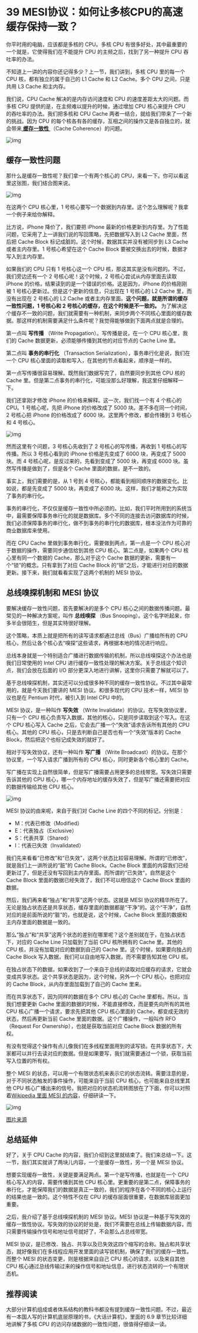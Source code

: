 # 39 MESI协议：如何让多核CPU的高速缓存保持一致？

你平时用的电脑，应该都是多核的 CPU。多核 CPU 有很多好处，其中最重要的一个就是，它使得我们在不能提升 CPU 的主频之后，找到了另一种提升 CPU 吞吐率的办法。

不知道上一讲的内容你还记得多少？上一节，我们讲到，多核 CPU 里的每一个 CPU 核，都有独立的属于自己的 L1 Cache 和 L2 Cache。多个 CPU 之间，只是共用 L3 Cache 和主内存。

我们说，CPU Cache 解决的是内存访问速度和 CPU 的速度差距太大的问题。而多核 CPU 提供的是，在主频难以提升的时候，通过增加 CPU 核心来提升 CPU 的吞吐率的办法。我们把多核和 CPU Cache 两者一结合，就给我们带来了一个新的挑战。因为 CPU 的每个核各有各的缓存，互相之间的操作又是各自独立的，就会带来[ **缓存一致性** ](https://en.wikipedia.org/wiki/Cache_coherence)（Cache Coherence）的问题。

![img](assets/0723f72f3016fede96b545e2898c0541.jpeg)

## 缓存一致性问题

那什么是缓存一致性呢？我们拿一个有两个核心的 CPU，来看一下。你可以看这里这张图，我们结合图来说。

![img](assets/a6146ddd5c78f2cbc1af56b0ee3292da.jpeg)

在这两个 CPU 核心里，1 号核心要写一个数据到内存里。这个怎么理解呢？我拿一个例子来给你解释。

比方说，iPhone 降价了，我们要把 iPhone 最新的价格更新到内存里。为了性能问题，它采用了上一讲我们说的写回策略，先把数据写入到 L2 Cache 里面，然后把 Cache Block 标记成脏的。这个时候，数据其实并没有被同步到 L3 Cache 或者主内存里。1 号核心希望在这个 Cache Block 要被交换出去的时候，数据才写入到主内存里。

如果我们的 CPU 只有 1 号核心这一个 CPU 核，那这其实是没有问题的。不过，我们旁边还有一个 2 号核心呢！这个时候，2 号核心尝试从内存里面去读取 iPhone 的价格，结果读到的是一个错误的价格。这是因为，iPhone 的价格刚刚被 1 号核心更新过。但是这个更新的信息，只出现在 1 号核心的 L2 Cache 里，而没有出现在 2 号核心的 L2 Cache 或者主内存里面。**这个问题，就是所谓的缓存一致性问题，1 号核心和 2 号核心的缓存，在这个时候是不一致的。** 为了解决这个缓存不一致的问题，我们就需要有一种机制，来同步两个不同核心里面的缓存数据。那这样的机制需要满足什么条件呢？我觉得能够做到下面两点就是合理的。

第一点叫 **写传播** （Write Propagation）。写传播是说，在一个 CPU 核心里，我们的 Cache 数据更新，必须能够传播到其他的对应节点的 Cache Line 里。

第二点叫 **事务的串行化** （Transaction Serialization），事务串行化是说，我们在一个 CPU 核心里面的读取和写入，在其他的节点看起来，顺序是一样的。

第一点写传播很容易理解。既然我们数据写完了，自然要同步到其他 CPU 核的 Cache 里。但是第二点事务的串行化，可能没那么好理解，我这里仔细解释一下。

我们还拿刚才修改 iPhone 的价格来解释。这一次，我们找一个有 4 个核心的 CPU。1 号核心呢，先把 iPhone 的价格改成了 5000 块。差不多在同一个时间，2 号核心把 iPhone 的价格改成了 6000 块。这里两个修改，都会传播到 3 号核心和 4 号核心。

![img](assets/fe0c449e71800c5ad2e4b84af0d6e46c.jpeg)

然而这里有个问题，3 号核心先收到了 2 号核心的写传播，再收到 1 号核心的写传播。所以 3 号核心看到的 iPhone 价格是先变成了 6000 块，再变成了 5000 块。而 4 号核心呢，是反过来的，先看到变成了 5000 块，再变成 6000 块。虽然写传播是做到了，但是各个 Cache 里面的数据，是不一致的。

事实上，我们需要的是，从 1 号到 4 号核心，都能看到相同顺序的数据变化。比如说，都是先变成了 5000 块，再变成了 6000 块。这样，我们才能称之为实现了事务的串行化。

事务的串行化，不仅仅是缓存一致性中所必须的。比如，我们平时所用到的系统当中，最需要保障事务串行化的就是数据库。多个不同的连接去访问数据库的时候，我们必须保障事务的串行化，做不到事务的串行化的数据库，根本没法作为可靠的商业数据库来使用。

而在 CPU Cache 里做到事务串行化，需要做到两点，第一点是一个 CPU 核心对于数据的操作，需要同步通信给到其他 CPU 核心。第二点是，如果两个 CPU 核心里有同一个数据的 Cache，那么对于这个 Cache 数据的更新，需要有一个“锁”的概念。只有拿到了对应 Cache Block 的“锁”之后，才能进行对应的数据更新。接下来，我们就看看实现了这两个机制的 MESI 协议。

## 总线嗅探机制和 MESI 协议

要解决缓存一致性问题，首先要解决的是多个 CPU 核心之间的数据传播问题。最常见的一种解决方案呢，叫作 **总线嗅探** （Bus Snooping）。这个名字听起来，你多半会很陌生，但是其实特很好理解。

这个策略，本质上就是把所有的读写请求都通过总线（Bus）广播给所有的 CPU 核心，然后让各个核心去“嗅探”这些请求，再根据本地的情况进行响应。

总线本身就是一个特别适合广播进行数据传输的机制，所以总线嗅探这个办法也是我们日常使用的 Intel CPU 进行缓存一致性处理的解决方案。关于总线这个知识点，我们会放在后面的 I/O 部分更深入地进行讲解，这里你只需要了解就可以了。

基于总线嗅探机制，其实还可以分成很多种不同的缓存一致性协议。不过其中最常用的，就是今天我们要讲的 MESI 协议。和很多现代的 CPU 技术一样，MESI 协议也是在 Pentium 时代，被引入到 Intel CPU 中的。

MESI 协议，是一种叫作 **写失效** （Write Invalidate）的协议。在写失效协议里，只有一个 CPU 核心负责写入数据，其他的核心，只是同步读取到这个写入。在这个 CPU 核心写入 Cache 之后，它会去广播一个“失效”请求告诉所有其他的 CPU 核心。其他的 CPU 核心，只是去判断自己是否也有一个“失效”版本的 Cache Block，然后把这个也标记成失效的就好了。

相对于写失效协议，还有一种叫作 **写广播** （Write Broadcast）的协议。在那个协议里，一个写入请求广播到所有的 CPU 核心，同时更新各个核心里的 Cache。

写广播在实现上自然很简单，但是写广播需要占用更多的总线带宽。写失效只需要告诉其他的 CPU 核心，哪一个内存地址的缓存失效了，但是写广播还需要把对应的数据传输给其他 CPU 核心。

![img](assets/4ed6d05049cbbc8603346f617206cd59.jpeg)

MESI 协议的由来呢，来自于我们对 Cache Line 的四个不同的标记，分别是：

- M：代表已修改（Modified）
- E：代表独占（Exclusive）
- S：代表共享（Shared）
- I：代表已失效（Invalidated）

我们先来看看“已修改”和“已失效”，这两个状态比较容易理解。所谓的“已修改”，就是我们上一讲所说的“脏”的 Cache Block。Cache Block 里面的内容我们已经更新过了，但是还没有写回到主内存里面。而所谓的“已失效“，自然是这个 Cache Block 里面的数据已经失效了，我们不可以相信这个 Cache Block 里面的数据。

然后，我们再来看“独占”和“共享”这两个状态。这就是 MESI 协议的精华所在了。无论是独占状态还是共享状态，缓存里面的数据都是“干净”的。这个“干净”，自然对应的是前面所说的“脏”的，也就是说，这个时候，Cache Block 里面的数据和主内存里面的数据是一致的。

那么“独占”和“共享”这两个状态的差别在哪里呢？这个差别就在于，在独占状态下，对应的 Cache Line 只加载到了当前 CPU 核所拥有的 Cache 里。其他的 CPU 核，并没有加载对应的数据到自己的 Cache 里。这个时候，如果要向独占的 Cache Block 写入数据，我们可以自由地写入数据，而不需要告知其他 CPU 核。

在独占状态下的数据，如果收到了一个来自于总线的读取对应缓存的请求，它就会变成共享状态。这个共享状态是因为，这个时候，另外一个 CPU 核心，也把对应的 Cache Block，从内存里面加载到了自己的 Cache 里来。

而在共享状态下，因为同样的数据在多个 CPU 核心的 Cache 里都有。所以，当我们想要更新 Cache 里面的数据的时候，不能直接修改，而是要先向所有的其他 CPU 核心广播一个请求，要求先把其他 CPU 核心里面的 Cache，都变成无效的状态，然后再更新当前 Cache 里面的数据。这个广播操作，一般叫作 RFO（Request For Ownership），也就是获取当前对应 Cache Block 数据的所有权。

有没有觉得这个操作有点儿像我们在多线程里面用到的读写锁。在共享状态下，大家都可以并行去读对应的数据。但是如果要写，我们就需要通过一个锁，获取当前写入位置的所有权。

整个 MESI 的状态，可以用一个有限状态机来表示它的状态流转。需要注意的是，对于不同状态触发的事件操作，可能来自于当前 CPU 核心，也可能来自总线里其他 CPU 核心广播出来的信号。我把对应的状态机流转图放在了下面，你可以对照着[Wikipedia 里面 MESI 的内容](https://zh.wikipedia.org/wiki/MESI%E5%8D%8F%E8%AE%AE)，仔细研读一下。

![img](assets/fa98835c78c879ab69fd1f29193e54d1.jpeg)

[图片来源](https://commons.wikimedia.org/wiki/File:Diagrama_MESI.GIF)

## 总结延伸

好了，关于 CPU Cache 的内容，我们介绍到这里就结束了。我们来总结一下。这一节，我们其实就讲了两块儿内容，一个是缓存一致性，另一个是 MESI 协议。

想要实现缓存一致性，关键是要满足两点。第一个是写传播，也就是在一个 CPU 核心写入的内容，需要传播到其他 CPU 核心里。更重要的是第二点，保障事务的串行化，才能保障我们的数据是真正一致的，我们的程序在各个不同的核心上运行的结果也是一致的。这个特性不仅在 CPU 的缓存层面很重要，在数据库层面更加重要。

之后，我介绍了基于总线嗅探机制的 MESI 协议。MESI 协议是一种基于写失效的缓存一致性协议。写失效的协议的好处是，我们不需要在总线上传输数据内容，而只需要传输操作信号和地址信号就好了，不会那么占总线带宽。

MESI 协议，是已修改、独占、共享以及已失效这四个缩写的合称。独占和共享状态，就好像我们在多线程应用开发里面的读写锁机制，确保了我们的缓存一致性。而整个 MESI 的状态变更，则是根据来自自己 CPU 核心的请求，以及来自其他 CPU 核心通过总线传输过来的操作信号和地址信息，进行状态流转的一个有限状态机。

## 推荐阅读

大部分计算机组成或者体系结构的教科书都没有提到缓存一致性问题。不过，最近有一本国人写的计算机底层原理的书，《大话计算机》，里面的 6.9 章节比较详细地讲解了多核 CPU 的访问存储数据的一致性问题，很值得仔细读一读。

